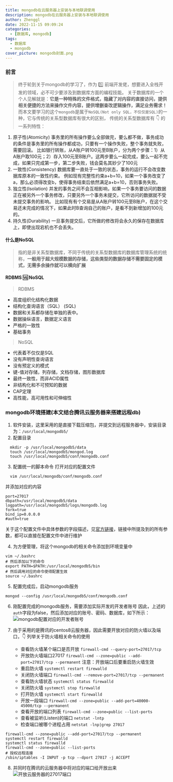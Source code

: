 ```yaml
---
title: mongodb在云服务器上安装与本地联调使用
description: mongodb在云服务器上安装与本地联调使用
author: Zhenggl
date: 2022-11-15 09:09:24
categories:
  - [数据库, mongodb]
tags:
  - 数据库
  - mongodb
cover_picture: mongodb封面.png
---
```


### 前言
> 终于轮到关于mongodb的学习了，作为 :one: 前端开发佬，想要进入全栈开发的领域，必不可少要涉及到数据库方面的编程技能。
> 关于数据库的一个个人见解就是：**它是一种特殊的文件格式，隐藏了对内容的直接访问，提供相关便捷的方法来操作文件内容，提供增删查改逻辑操作，满足业务需求！**
> 而本文要学习的这个`mongodb`是属于`NoSQL(Not only SQL，不仅仅是SQL)`的一种，它与传统的关系型数据库有很大的区别， 传统的关系型数据库有 :point_down:  的一系列特性：
1. 原子性(Atomicity)
   事务里的所有操作要么全部做完，要么都不做，事务成功的条件是事务里的所有操作都成功，只要有一个操作失败，整个事务就失败，需要回滚。
   比如银行转账，从A账户转100元至B账户，分为两个步骤：1）从A账户取100元；2）存入100元至B账户。这两步要么一起完成，要么一起不完成，如果只完成第一步，第二步失败，钱会莫名其妙少了100元
2. 一致性(Consistency)
   数据库要一直处于一致的状态，事务的运行不会改变数据库原本的一致性约束。
   例如现有完整性约束a+b=10，如果一个事务改变了a，那么必须得改变b，使得事务结束后依然满足a+b=10，否则事务失败。
3. 独立性(Isolation)
   并发的事务之间不会互相影响，如果一个事务要访问的数据正在被另外一个事务修改，只要另外一个事务未提交，它所访问的数据就不受未提交事务的影响。
   比如现有有个交易是从A账户转100元至B账户，在这个交易还未完成的情况下，如果此时B查询自己的账户，是看不到新增加的100元的。
4. 持久性(Durability)
   一旦事务提交后，它所做的修改将会永久的保存在数据库上，即使出现宕机也不会丢失。

#### 什么是NoSQL
> 指的是非关系型数据库，不同于传统的关系型数据库的数据库管理系统的统称，**一般用于超大规模数据的存储，这些类型的数据存储不需要固定的模式，无需多余操作就可以横向扩展**

#### RDBMS :vs: NoSQL
> RDBMS
- 高度组织化结构化数据
- 结构化查询语言（SQL） (SQL)
- 数据和关系都存储在单独的表中。
- 数据操纵语言，数据定义语言
- 严格的一致性
- 基础事务

> NoSQL
- 代表着不仅仅是SQL
- 没有声明性查询语言
- 没有预定义的模式
- 键-值对存储，列存储，文档存储，图形数据库
- 最终一致性，而非ACID属性
- 非结构化和不可预知的数据
- CAP定理
- 高性能，高可用性和可伸缩性

### mongodb环境搭建(本文结合腾讯云服务器来搭建远程db)
1. 软件安装，这里采用的是直接下载压缩包，并提交到远程服务器中，安装目录为：`/usr/local/mongodb5/`
2. 配置目录
```shell
  mkdir -p /usr/local/mongodb5/data
  touch /usr/local/mongodb5/mongod.log
  touch /usr/local/mongodb5/conf/mongodb.conf
```
3. 配置统一的脚本命令
打开对应的配置文件
```shell
  vim /usr/local/mongodb/conf/mongodb.conf
```
并添加对应的内容
```shell
port=27017                                                                                                                                               
dbpath=/usr/local/mongodb5/data                                                                                                                          
logpath=/usr/local/mongodb5/logs/mongodb.log                                                                                                             
fork=true                                                                                                                                                
bind_ip=0.0.0.0                                                                                                                                          
#auth=true 
```
关于这个配置文件中具体参数的字段描述，见[官方链接](https://www.mongodb.org.cn/manual/188.html)，链接中所提及到的所有参数，都可以直接在配置文件中进行维护

4. 为方便管理，将这个mongodb的相关命令添加到环境变量中
```shell
vim ~/.bashrc
# 然后添加以下的命令
export PATH=$PATH:/usr/local/mongodb5/bin
# 然后调用对应的命令使得配置生效
source ~/.bashrc
```

5. 配置完成后，启动mongodb服务
```shell
mongod --config /usr/local/mongodb5/conf/mongodb.conf
```

6. 刚配置完成的mongodb服务，需要添加实际开发的开发者账号
因此，上述的`auth`字段为false，然后添加对应的账号、密码、数据库，如下所示：
![mongodb配置对应的开发者账号](mongodb配置对应的开发者账号.png)

7. 由于采用的是腾讯的centos8云服务器，因此需要开放对应的防火墙以及端口，:point_down: 列举关于防火墙相关命令的使用
   + 查看防火墙某个端口是否开放
   `firewall-cmd --query-port=27017/tcp`
   + 开放防火墙端口27017
   `firewall-cmd --zone=public --add-port=27017/tcp --permanent`
   注意：开放端口后要重启防火墙生效
   + 重启防火墙
   `systemctl restart firewalld`
   + 关闭防火墙端口
   `firewall-cmd --remove-port=27017/tcp --permanent`
   + 查看防火墙状态
   `systemctl status firewalld`
   + 关闭防火墙
   `systemctl stop firewalld`
   + 打开防火墙
   `systemctl start firewalld`
   + 开放一段端口
   `firewall-cmd --zone=public --add-port=40000-45000/tcp --permanent`
   + 查看开放的端口列表
   `firewall-cmd --zone=public --list-ports`
   + 查看被监听(Listen)的端口
   `netstat -lntp`
   + 检查端口被哪个进程占用
   `netstat -lnp|grep 27017`

```shell
firewall-cmd --zone=public --add-port=27017/tcp --permanent
systemctl restart firewalld
systemctl status firewalld
firewall-cmd --zone=public --list-ports
# 授权远程连接
/sbin/iptables -I INPUT -p tcp --dport 27017 -j ACCEPT
```

8. 并同时在腾讯的云服务器中将对应的端口给开放出来
![开放云服务器的27017端口](开放云服务器的27017端口.png)
